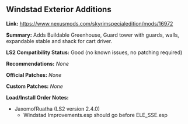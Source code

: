 ## Windstad Exterior Additions

**Link:** https://www.nexusmods.com/skyrimspecialedition/mods/16972

**Summary:** Adds Buildable Greenhouse, Guard tower with guards, walls, expandable stable and shack for cart driver.

**LS2 Compatibility Status:** Good (no known issues, no patching required)

**Recommendations:** 
_None_

**Official Patches:**
_None_

**Custom Patches:**
_None_

**Load/Install Order Notes:**
* JaxomofRuatha (LS2 version 2.4.0)
  * Windstad Improvements.esp should go before ELE_SSE.esp
